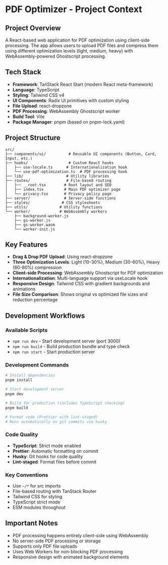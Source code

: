 # PDF Optimizer - Project Context

## Project Overview

A React-based web application for PDF optimization using client-side processing. The app allows users to upload PDF files and compress them using different optimization levels (light, medium, heavy) with WebAssembly-powered Ghostscript processing.

## Tech Stack

- **Framework**: TanStack React Start (modern React meta-framework)
- **Language**: TypeScript
- **Styling**: Tailwind CSS v4
- **UI Components**: Radix UI primitives with custom styling
- **File Upload**: react-dropzone
- **PDF Processing**: WebAssembly Ghostscript worker
- **Build Tool**: Vite
- **Package Manager**: pnpm (based on pnpm-lock.yaml)

## Project Structure

```
src/
├── components/ui/          # Reusable UI components (Button, Card, Input, etc.)
├── hooks/                  # Custom React hooks
│   ├── use-locale.ts      # Internationalization hook
│   └── use-pdf-optimization.ts  # PDF processing hook
├── lib/                   # Utility libraries
├── routes/                # File-based routing
│   ├── __root.tsx        # Root layout and SEO
│   ├── index.tsx         # Main PDF optimizer page
│   └── privacy.tsx       # Privacy policy page
├── server/               # Server-side functions
├── styles/              # CSS stylesheets
├── utils/              # Utility functions
└── worker/             # WebAssembly workers
    ├── background-worker.js
    ├── gs-worker.js
    ├── gs-worker.wasm
    └── worker-init.js
```

## Key Features

- **Drag & Drop PDF Upload**: Using react-dropzone
- **Three Optimization Levels**: Light (10-30%), Medium (30-60%), Heavy (60-80%) compression
- **Client-side Processing**: WebAssembly Ghostscript for PDF optimization
- **Internationalization**: Multi-language support via useLocale hook
- **Responsive Design**: Tailwind CSS with gradient backgrounds and animations
- **File Size Comparison**: Shows original vs optimized file sizes and reduction percentage

## Development Workflows

### Available Scripts

- `npm run dev` - Start development server (port 3000)
- `npm run build` - Build production bundle and type check
- `npm run start` - Start production server

### Development Commands

```bash
# Install dependencies
pnpm install

# Start development server
pnpm dev

# Build for production (includes TypeScript checking)
pnpm build

# Format code (Prettier with lint-staged)
# Runs automatically on git commits via husky
```

### Code Quality

- **TypeScript**: Strict mode enabled
- **Prettier**: Automatic formatting on commit
- **Husky**: Git hooks for code quality
- **Lint-staged**: Format files before commit

### Key Conventions

- Use `~/*` for src imports
- File-based routing with TanStack Router
- Tailwind CSS for styling
- TypeScript strict mode
- ESM modules throughout

## Important Notes

- PDF processing happens entirely client-side using WebAssembly
- No server-side PDF processing or storage
- Supports only PDF file uploads
- Uses Web Workers for non-blocking PDF processing
- Responsive design with animated background elements
